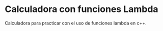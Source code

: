 # Calculadora con funciones Lambda

Calculadora para practicar con el uso de funciones lambda en c++.